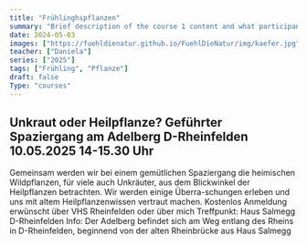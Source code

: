 ```yaml
---
title: "Frühlinghspflanzen"
summary: "Brief description of the course 1 content and what participants can expect to learn."
date: 2024-05-03
images: ["https://fuehldienatur.github.io/FuehlDieNatur/img/kaefer.jpg"]
teacher: ["Daniela"]
series: ["2025"]
tags: ["Frühling", "Pflanze"]
draft: false
Type: "courses"
---
```

## Unkraut oder Heilpflanze? Geführter Spaziergang am Adelberg D-Rheinfelden 10.05.2025 14-15.30 Uhr

Gemeinsam werden wir bei einem gemütlichen Spaziergang die heimischen Wildpflanzen, für viele auch Unkräuter, aus dem Blickwinkel der Heilpflanzen betrachten. Wir werden einige Überra-schungen erleben und uns mit altem Heilpflanzenwissen vertraut machen.
Kostenlos
Anmeldung erwünscht über VHS Rheinfelden oder über mich
Treffpunkt: Haus Salmegg D-Rheinfelden
Info: Der Adelberg befindet sich am Weg entlang des Rheins in D-Rheinfelden, beginnend von der alten Rheinbrücke aus Haus Salmegg
